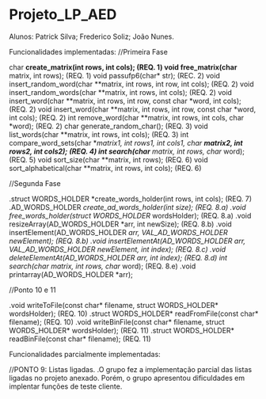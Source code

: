 # Projeto_LP_AED
Alunos: Patrick Silva;
        Frederico Soliz;
        João Nunes.

Funcionalidades implementadas:
//Primeira Fase

char **create_matrix(int rows, int cols);  (REQ. 1)
void free_matrix(char** matrix, int rows);   (REQ. 1)
void passufp6(char* str);  (REC. 2)
void insert_random_word(char **matrix, int rows, int row, int cols);  (REQ. 2)
void insert_random_words(char **matrix, int rows, int cols);  (REQ. 2)
void insert_word(char **matrix, int rows, int row, const char *word, int cols);  (REQ. 2)
void insert_word(char **matrix, int rows, int row, const char *word, int cols);  (REQ. 2)
int remove_word(char **matrix, int rows, int cols, char *word);  (REQ. 2)
char generate_random_char();  (REQ. 3)
void list_words(char **matrix, int rows, int cols);  (REQ. 3)
int compare_word_sets(char **matrix1, int rows1, int cols1, char **matrix2, int rows2, int cols2);  (REQ. 4)
int search(char** matrix, int rows, char* word);  (REQ. 5)
void sort_size(char **matrix, int rows);  (REQ. 6)
void sort_alphabetical(char **matrix, int rows, int cols);  (REQ. 6)

 
//Segunda Fase

.struct WORDS_HOLDER *create_words_holder(int rows, int cols);  (REQ. 7)
.AD_WORDS_HOLDER *create_ad_words_holder(int size);  (REQ. 8.a)
.void free_words_holder(struct WORDS_HOLDER* wordsHolder);  (REQ. 8.a)
.void resizeArray(AD_WORDS_HOLDER *arr, int newSize);  (REQ. 8.b)
.void insertElement(AD_WORDS_HOLDER *arr, VAL_AD_WORDS_HOLDER newElement); (REQ. 8.b)
.void insertElementAt(AD_WORDS_HOLDER *arr, VAL_AD_WORDS_HOLDER newElement, int index); (REQ. 8.c)
.void deleteElementAt(AD_WORDS_HOLDER *arr, int index); (REQ. 8.d)
int search(char** matrix, int rows, char* word);  (REQ. 8.e)
.void printarray(AD_WORDS_HOLDER *arr);


//Ponto 10 e 11 

.void writeToFile(const char* filename, struct WORDS_HOLDER* wordsHolder);  (REQ. 10)
.struct WORDS_HOLDER* readFromFile(const char* filename);  (REQ. 10)
.void writeBinFile(const char* filename, struct WORDS_HOLDER* wordsHolder);  (REQ. 11)
.struct WORDS_HOLDER* readBinFile(const char* filename);  (REQ. 11)

 
Funcionalidades parcialmente implementadas:

//PONTO 9: Listas ligadas.
.O grupo fez a implementação parcial das listas ligadas no projeto anexado. Porém, o grupo apresentou dificuldades em implentar funções de teste cliente.
